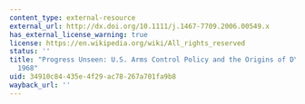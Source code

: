 ```yaml
---
content_type: external-resource
external_url: http://dx.doi.org/10.1111/j.1467-7709.2006.00549.x
has_external_license_warning: true
license: https://en.wikipedia.org/wiki/All_rights_reserved
status: ''
title: "Progress Unseen: U.S. Arms Control Policy and the Origins of D\xE9tente, 1963\u2013\
  1968"
uid: 34910c84-435e-4f29-ac78-267a701fa9b8
wayback_url: ''
---
```

